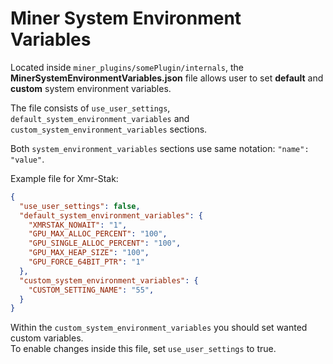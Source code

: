 # Miner System Environment Variables

Located inside `miner_plugins/somePlugin/internals`, the **MinerSystemEnvironmentVariables.json** file allows user to set **default** and **custom** system environment variables.

The file consists of `use_user_settings`, `default_system_environment_variables` and `custom_system_environment_variables` sections.

Both `system_environment_variables` sections use same notation: `"name": "value"`.

Example file for Xmr-Stak: 
```JSON
{
  "use_user_settings": false,
  "default_system_environment_variables": {
    "XMRSTAK_NOWAIT": "1",
    "GPU_MAX_ALLOC_PERCENT": "100",
    "GPU_SINGLE_ALLOC_PERCENT": "100",
    "GPU_MAX_HEAP_SIZE": "100",
    "GPU_FORCE_64BIT_PTR": "1"
  },
  "custom_system_environment_variables": {
    "CUSTOM_SETTING_NAME": "55",
  }
}
```

Within the `custom_system_environment_variables` you should set wanted custom variables.<br>
To enable changes inside this file, set `use_user_settings` to true.
